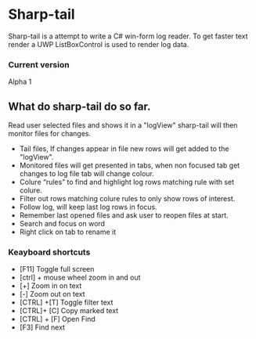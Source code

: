 # Sharp-tail
Sharp-tail is a attempt to write a C# win-form log reader.
To get faster text render a UWP ListBoxControl is used to render log data.

### Current version
Alpha 1 

## What do sharp-tail do so far.
Read user selected files and shows it in a "logView" sharp-tail will then monitor files for changes.
*	Tail files, If changes appear in file new rows will get added to the "logView".
*	Monitored files will get presented in tabs, when non focused tab get changes to log file tab will change colour.
*	Colure “rules” to find and highlight log rows matching rule with set colure.
*	Filter out rows matching colure rules to only show rows of interest.
*	 Follow log, will keep last log rows in focus.
*  Remember last opened files and ask user to reopen files at start.
*  Search and focus on word
*  Right click on tab to rename it



### Keayboard shortcuts

* [F11] Toggle full screen 
* [ctrl] + mouse wheel zoom in and out 
* [+] Zoom in on text
* [-] Zoom out on text
* [CTRL] +[T] Toggle filter text
* [CTRL]+ [C] Copy marked text
* [CTRL] + [F]  Open Find
* [F3]  Find next
 